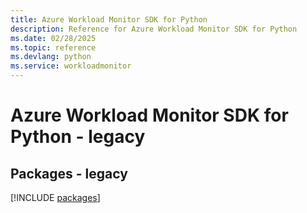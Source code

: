 ```yaml
---
title: Azure Workload Monitor SDK for Python
description: Reference for Azure Workload Monitor SDK for Python
ms.date: 02/28/2025
ms.topic: reference
ms.devlang: python
ms.service: workloadmonitor
---
```

# Azure Workload Monitor SDK for Python - legacy
## Packages - legacy
[!INCLUDE [packages](workload-monitor-index.md)]